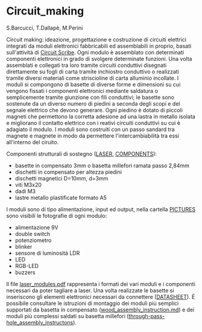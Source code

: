 # Circuit_making

S.Barcucci, T.Dallapè, M.Perini

Circuit making: ideazione, progettazione e costruzione di circuiti
elettrici integrati da moduli elettronici fabbricabili ed assemblabili
in proprio, basati sull'attività di [Circuit Scribe](https://123d.circuits.io/circuitscribe).
Ogni modulo è assemblato con determinati componenti elettronici in grado
di svolgere determinate funzioni. Una volta assemblati e collegati tra
loro tramite circuiti conduttivi disegnati direttamente su fogli di
carta tramite inchiostro conduttivo o realizzati tramite diversi
materiali come striscioline di carta alluminio incollate. I moduli si
compongono di basette di diverse forme e dimensioni su cui vengono
fissati i componenti elettronici mediante saldatura o semplicemente
tramite giunzione con fili conduttivi; le basette sono sostenute da un
diverso numero di piedini a seconda degli scopi e del segnale elettrico
che devono generare. Ogni piedino è dotato di piccoli magneti che
permettono la corretta adesione ad una lastra in metallo isolata e
migliorano il contatto elettrico con i reativi circuiti conduttivi su
cui è adagiato il modulo. 
I moduli sono costruiti con un passo sandard tra magnete e magnete in
modo da permettere l'intercambiabilità tra essi all'interno del ciruito.

Componenti strutturali di sostegno ([LASER](), [COMPONENTS]()):

- basette in compensato 3mm o basetta millefori ramata passo 2,84mm
- dischetti in compensato per altezza piedini
- dischetti magnetici D=10mm, d=3mm
- viti M3x20
- dadi M3
- lastre metallo plastificate formato A5

I moduli sono di tipo alimentazione, input ed output, nella cartella 
[PICTURES]() sono visibili le fotografie di ogni modulo:

* alimentazione 9V
* double switch
* potenziometro
* blinker
* sensore di luminosità LDR
* LED
* RGB-LED
* buzzers

Il file [laser_modules.pdf]() rappresenta i formati dei vari moduli e i
componenti necessari da poter tagliare a laser.
Una volta realizzate le basette si inseriscono gli elementi elettronici 
necessari da connettere ([DATASHEET]()). È possibile consultare le
istruzioni di montaggio dei moduli più semplici supportati da basetta
in compensato ([wood_assembly_instruction.md]()) e dei moduli più
complessi saldati su basetta millefori ([through-pass-hole_assembly_instructons]()).
